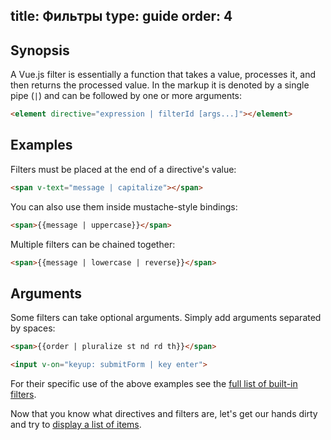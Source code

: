 title: Фильтры
type: guide
order: 4
---

## Synopsis

A Vue.js filter is essentially a function that takes a value, processes it, and then returns the processed value. In the markup it is denoted by a single pipe (`|`) and can be followed by one or more arguments:

``` html
<element directive="expression | filterId [args...]"></element>
```

## Examples

Filters must be placed at the end of a directive's value:

``` html
<span v-text="message | capitalize"></span>
```

You can also use them inside mustache-style bindings:

``` html
<span>{{message | uppercase}}</span>
```

Multiple filters can be chained together:

``` html
<span>{{message | lowercase | reverse}}</span>
```

## Arguments

Some filters can take optional arguments. Simply add arguments separated by spaces:

``` html
<span>{{order | pluralize st nd rd th}}</span>
```

``` html
<input v-on="keyup: submitForm | key enter">
```

For their specific use of the above examples see the [full list of built-in filters](/api/filters.html).

Now that you know what directives and filters are, let's get our hands dirty and try to [display a list of items](/guide/list.html).